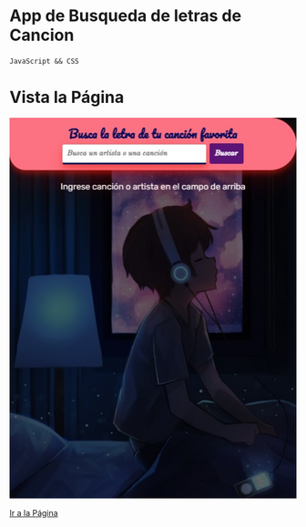 # App de Busqueda de letras de Cancion
`JavaScript && CSS`

# Vista la Página
![image](vista.jpg)

[Ir a la Página](https://goofy-wing-b59a9a.netlify.app/)




